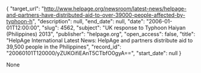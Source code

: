 {
  "target_url": "http://www.helpage.org/newsroom/latest-news/helpage-and-partners-have-distributed-aid-to-over-39000-people-affected-by-typhoon-h", 
  "description": null, 
  "end_date": null, 
  "date": "2006-01-01T12:00:00", 
  "slug": 4562, 
  "subject": "UK response to Typhoon Haiyan (Philippines) 2013", 
  "publisher": "helpage.org", 
  "open_access": false, 
  "title": "HelpAge International Latest News: HelpAge and partners distribute aid to 39,500 people in the Philippines", 
  "record_id": "20060101T120000/yZUKOifiEAnT5CTbfO0gyA==", 
  "start_date": null
}

None
